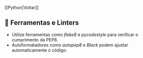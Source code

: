 [[Python|Voltar]]

## 📌 Ferramentas e Linters

- Utilize ferramentas como _flake8_ e _pycodestyle_ para verificar o cumprimento da PEP8.    
- Autoformatadores como _autopep8_ e _Black_ podem ajustar automaticamente o código.
